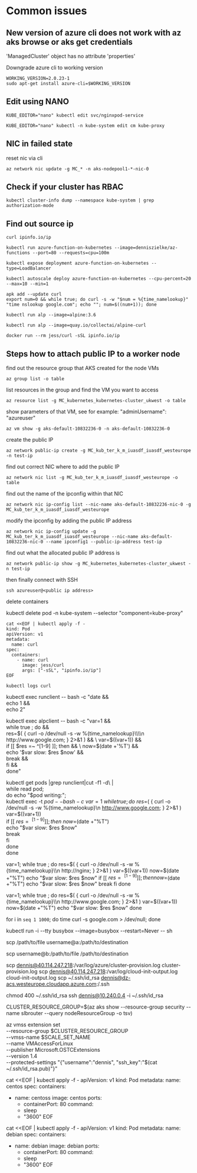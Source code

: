 # Common issues

## New version of azure cli does not work with az aks browse or aks get credentials

'ManagedCluster' object has no attribute 'properties'

Downgrade azure cli to working version

```
WORKING_VERSION=2.0.23-1
sudo apt-get install azure-cli=$WORKING_VERSION
```

## Edit using NANO
```
KUBE_EDITOR="nano" kubectl edit svc/nginxpod-service

KUBE_EDITOR="nano" kubectl -n kube-system edit cm kube-proxy

```

## NIC in failed state
reset nic via cli
```
az network nic update -g MC_* -n aks-nodepool1-*-nic-0
```

## Check if your cluster has RBAC
```
kubectl cluster-info dump --namespace kube-system | grep authorization-mode
```

## Find out source ip

```
curl ipinfo.io/ip

kubectl run azure-function-on-kubernetes --image=denniszielke/az-functions --port=80 --requests=cpu=100m

kubectl expose deployment azure-function-on-kubernetes --type=LoadBalancer

kubectl autoscale deploy azure-function-on-kubernetes --cpu-percent=20 --max=10 --min=1

apk add --update curl
export num=0 && while true; do curl -s -w "$num = %{time_namelookup}" "time nslookup google.com"; echo ""; num=$((num+1)); done

kubectl run alp --image=alpine:3.6

kubectl run alp --image=quay.io/collectai/alpine-curl

docker run --rm jess/curl -sSL ipinfo.io/ip
```

## Steps how to attach public IP to a worker node

find out the resource group that AKS created for the node VMs

    az group list -o table

list resources in the group and find the VM you want to access

    az resource list -g MC_kubernetes_kubernetes-cluster_ukwest -o table

show parameters of that VM, see for example: "adminUsername": "azureuser"

    az vm show -g aks-default-10832236-0 -n aks-default-10832236-0

create the public IP

    az network public-ip create -g MC_kub_ter_k_m_iuasdf_iuasdf_westeurope -n test-ip

find out correct NIC where to add the public IP

    az network nic list -g MC_kub_ter_k_m_iuasdf_iuasdf_westeurope -o table

find out the name of the ipconfig within that NIC

    az network nic ip-config list --nic-name aks-default-10832236-nic-0 -g MC_kub_ter_k_m_iuasdf_iuasdf_westeurope

modify the ipconfig by adding the public IP address

    az network nic ip-config update -g MC_kub_ter_k_m_iuasdf_iuasdf_westeurope --nic-name aks-default-10832236-nic-0 --name ipconfig1 --public-ip-address test-ip

find out what the allocated public IP address is

    az network public-ip show -g MC_kubernetes_kubernetes-cluster_ukwest -n test-ip

then finally connect with SSH

    ssh azureuser@<public ip address>

delete containers

kubectl delete pod -n kube-system --selector "component=kube-proxy"

```
cat <<EOF | kubectl apply -f -
kind: Pod
apiVersion: v1
metadata:
  name: curl
spec:
  containers:
    - name: curl
      image: jess/curl
      args: ["-sSL", "ipinfo.io/ip"]
EOF

kubectl logs curl
```

kubectl exec runclient -- bash -c "date && \
      echo 1 && \
      echo 2"


kubectl exec alpclient -- bash -c "var=1 && \
    while true ; do && \
      res=$( { curl -o /dev/null -s -w %{time_namelookup}\\\\n  http://www.google.com; } 2>&1 ) && \
      var=$((var+1)) && \
      if [[ $res =~ ^[1-9] ]]; then && \
        now=$(date +'%T') && \
        echo '$var slow: $res $now' && \
        break && \
      fi && \
    done"

kubectl get pods |grep runclient|cut -f1 -d\  |\
while read pod; \
 do echo "$pod writing:";\
  kubectl exec -t $pod -- bash -c \
 var=1 \
while true ; do \
  res=$( { curl -o /dev/null -s -w %{time_namelookup}\\n  http://www.google.com; } 2>&1 ) \
  var=$((var+1)) \
  if [[ $res =~ ^[1-9] ]]; then \
    now=$(date +"%T") \
    echo "$var slow: $res $now" \
    break \
  fi \
done \
done

var=1;
while true ; do
  res=$( { curl -o /dev/null -s -w %{time_namelookup}\\n  http://nginx; } 2>&1 )
  var=$((var+1))
  now=$(date +"%T")
  echo "$var slow: $res $now"
  if [[ $res =~ ^[1-9] ]]; then
    now=$(date +"%T")
    echo "$var slow: $res $now"
    break
  fi
done

var=1;
while true ; do
  res=$( { curl -o /dev/null -s -w %{time_namelookup}\\n  http://www.google.com; } 2>&1 )
  var=$((var+1))
  now=$(date +"%T")
  echo "$var slow: $res $now"
done

for i in `seq 1 1000`; do time curl -s google.com > /dev/null; done

kubectl run -i --tty busybox --image=busybox --restart=Never -- sh   


scp /path/to/file username@a:/path/to/destination


scp username@b:/path/to/file /path/to/destination

scp dennis@40.114.247.218:/var/log/azure/cluster-provision.log cluster-provision.log
scp dennis@40.114.247.218:/var/log/cloud-init-output.log cloud-init-output.log
scp ~/.ssh/id_rsa dennis@dz-acs.westeurope.cloudapp.azure.com:/.ssh

chmod 400 ~/.ssh/id_rsa
ssh dennis@10.240.0.4 -i ~/.ssh/id_rsa

CLUSTER_RESOURCE_GROUP=$(az aks show --resource-group security --name slbrouter --query nodeResourceGroup -o tsv)

az vmss extension set  \
    --resource-group $CLUSTER_RESOURCE_GROUP \
    --vmss-name $SCALE_SET_NAME \
    --name VMAccessForLinux \
    --publisher Microsoft.OSTCExtensions \
    --version 1.4 \
    --protected-settings "{\"username\":\"dennis\", \"ssh_key\":\"$(cat ~/.ssh/id_rsa.pub)\"}"


cat <<EOF | kubectl apply -f -
apiVersion: v1
kind: Pod
metadata:
  name: centos
spec:
  containers:
  - name: centoss
    image: centos
    ports:
    - containerPort: 80
    command:
    - sleep
    - "3600"
EOF

cat <<EOF | kubectl apply -f -
apiVersion: v1
kind: Pod
metadata:
  name: debian
spec:
  containers:
  - name: debian
    image: debian
    ports:
    - containerPort: 80
    command:
    - sleep
    - "3600"
EOF